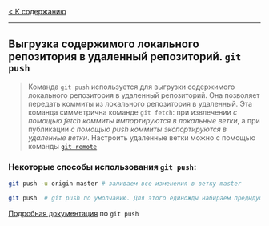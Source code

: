 [< К содержанию](./readme.md)
***
## Выгрузка содержимого локального репозитория в удаленный репозиторий. `git push`

> Команда `git push` используется для выгрузки содержимого локального репозитория в удаленный репозиторий. Она позволяет передать коммиты из локального репозитория в удаленный. Эта команда симметрична команде `git fetch`: при извлечении *с помощью fetch коммиты импортируются в локальные ветки*, а при публикации *с помощью push коммиты экспортируются в удаленные ветки*. Настроить удаленные ветки можно с помощью команды [`git remote`](remote.md "Читать о команде git remote")

### Некоторые способы использования `git push`:

```bash
git push -u origin master # заливаем все изменения в ветку master

git push  # git push по умолчанию. Для этого единожды набираем предыдущую команду с флагом -u После этого можно писать более коротко, так как git запомнил, что пушить надо на сервер origin ветку под именем master
```

[Подробная документация](https://git-scm.com/docs/git-push) по `git push`
